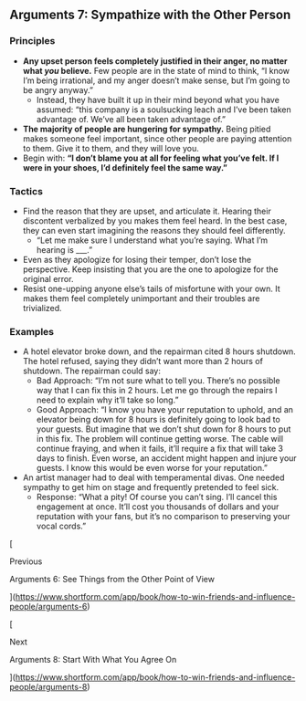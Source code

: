 ## Arguments 7: Sympathize with the Other Person

### Principles

- **Any upset person feels completely justified in their anger, no matter what _you_ believe.** Few people are in the state of mind to think, “I know I’m being irrational, and my anger doesn’t make sense, but I’m going to be angry anyway.”
    - Instead, they have built it up in their mind beyond what you have assumed: “this company is a soulsucking leach and I’ve been taken advantage of. We’ve all been taken advantage of.”
- **The majority of people are hungering for sympathy.** Being pitied makes someone feel important, since other people are paying attention to them. Give it to them, and they will love you.
- Begin with: **“I don’t blame you at all for feeling what you’ve felt. If I were in your shoes, I’d definitely feel the same way.”**

### Tactics

- Find the reason that they are upset, and articulate it. Hearing their discontent verbalized by you makes them feel heard. In the best case, they can even start imagining the reasons they should feel differently.
    - “Let me make sure I understand what you’re saying. What I’m hearing is ___.”
- Even as they apologize for losing their temper, don’t lose the perspective. Keep insisting that you are the one to apologize for the original error.
- Resist one-upping anyone else’s tails of misfortune with your own. It makes them feel completely unimportant and their troubles are trivialized.

### Examples

- A hotel elevator broke down, and the repairman cited 8 hours shutdown. The hotel refused, saying they didn’t want more than 2 hours of shutdown. The repairman could say:
    - Bad Approach: “I’m not sure what to tell you. There’s no possible way that I can fix this in 2 hours. Let me go through the repairs I need to explain why it’ll take so long.”
    - Good Approach: “I know you have your reputation to uphold, and an elevator being down for 8 hours is definitely going to look bad to your guests. But imagine that we don’t shut down for 8 hours to put in this fix. The problem will continue getting worse. The cable will continue fraying, and when it fails, it’ll require a fix that will take 3 days to finish. Even worse, an accident might happen and injure your guests. I know this would be even worse for your reputation.”
- An artist manager had to deal with temperamental divas. One needed sympathy to get him on stage and frequently pretended to feel sick.
    - Response: “What a pity! Of course you can’t sing. I’ll cancel this engagement at once. It’ll cost you thousands of dollars and your reputation with your fans, but it’s no comparison to preserving your vocal cords.”

[

Previous

Arguments 6: See Things from the Other Point of View

](https://www.shortform.com/app/book/how-to-win-friends-and-influence-people/arguments-6)

[

Next

Arguments 8: Start With What You Agree On

](https://www.shortform.com/app/book/how-to-win-friends-and-influence-people/arguments-8)